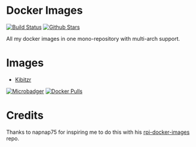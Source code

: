 # Docker Images
[![Build Status](https://img.shields.io/travis/supersandro2000/docker-images.svg?maxAge=1200)](https://github.com/SuperSandro2000/docker-images)
[![Github Stars](https://img.shields.io/github/stars/supersandro2000/docker-images.svg?maxAge=1200&label=Stars)](https://github.com/SuperSandro2000/docker-images)

All my docker images in one mono-repository with multi-arch support.

# Images
* [Kibitzr](kibitzr/README.md)

[![Microbadger](https://images.microbadger.com/badges/image/supersandro2000/kibitzr.svg)](https://microbadger.com/images/supersandro2000/kibitzr)
[![Docker Pulls](https://img.shields.io/docker/pulls/supersandro2000/kibitzr.svg?maxAge=3600)](https://hub.docker.com/r/supersandro2000/kibitzr/)

# Credits
Thanks to napnap75 for inspiring me to do this with his [rpi-docker-images](https://github.com/napnap75/rpi-docker-images/) repo.
